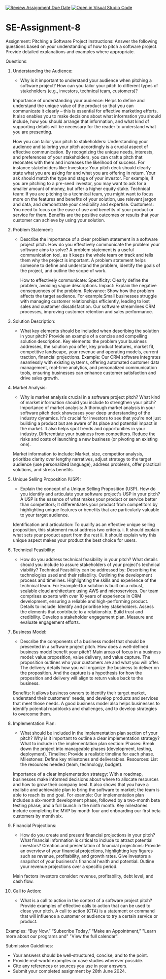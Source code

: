 [![Review Assignment Due Date](https://classroom.github.com/assets/deadline-readme-button-22041afd0340ce965d47ae6ef1cefeee28c7c493a6346c4f15d667ab976d596c.svg)](https://classroom.github.com/a/4bgukiqw)
[![Open in Visual Studio Code](https://classroom.github.com/assets/open-in-vscode-2e0aaae1b6195c2367325f4f02e2d04e9abb55f0b24a779b69b11b9e10269abc.svg)](https://classroom.github.com/online_ide?assignment_repo_id=15307395&assignment_repo_type=AssignmentRepo)

# SE-Assignment-8

Assignment: Pitching a Software Project
Instructions:
Answer the following questions based on your understanding of how to pitch a software project. Provide detailed explanations and examples where appropriate.

Questions:

1. Understanding the Audience:
   - Why is it important to understand your audience when pitching a software project? How can you tailor your pitch to different types of stakeholders (e.g., investors, technical team, customers)?

   Importance of understanding your audience: Helps to define and understand the unique value of the product so that you can communicate it clearly – this is essential for effective marketing efforts. It also enables you to make decisions about what information you should include, how you should arrange that information, and what kind of supporting details will be necessary for the reader to understand what you are presenting.
   
   How you can tailor your pitch to stakeholders:
   Understanding your audience and tailoring your pitch accordingly is a crucial aspect of effective communication. By recognizing the unique needs, interests, and preferences of your stakeholders, you can craft a pitch that resonates with them and increases the likelihood of success. For instance stakeholders like:
   Investors: Your pitch deck should clearly state what you are asking for and what you are offering in return. Your ask should match the type and stage of your investor. For example, if you are pitching to a pre-seed investor, you may want to ask for a smaller amount of money, but offer a higher equity stake.
   Technical team: If you are pitching to a technical team, you might want to focus more on the features and benefits of your solution, use relevant jargon and data, and demonstrate your credibility and expertise.
   Customers: You need to focus on the ease of use and benefits of your product or service for them. Benefits are the positive outcomes or results that your customer can achieve by using your solution.

2. Problem Statement:

   - Describe the importance of a clear problem statement in a software project pitch. How do you effectively communicate the problem your software aims to solve?
     A problem statement is a useful communication tool, as it keeps the whole team on track and tells them why the project is important. A problem statement helps someone to define and understand the problem, identify the goals of the project, and outline the scope of work.
     
     How to effectively communicate:
     Specificity: Clearly define the problem, avoiding vague descriptions.
     Impact: Explain the negative consequences of the problem.
     Relevance: Show how the problem affects the target audience.
     For example:Small businesses struggle with managing customer relationships efficiently, leading to lost sales and customer dissatisfaction. Our software streamlines CRM processes, improving customer retention and sales performance.

3. Solution Description:

   - What key elements should be included when describing the solution in your pitch? Provide an example of a concise and compelling solution description.
     Key elements: the problem your business addresses, the solution you offer, key product features, market fit, competitive landscape, your revenue and operating models, current traction, financial projections.
     Example: Our CRM software integrates seamlessly with existing systems, offering automated customer data management, real-time analytics, and personalized communication tools, ensuring businesses can enhance customer satisfaction and drive sales growth.

4. Market Analysis:

   - Why is market analysis crucial in a software project pitch? What kind of market information should you include to strengthen your pitch?
   Importance of market analysis: A thorough market analysis in your software pitch deck showcases your deep understanding of the industry dynamics. It's crucial for investors to see that you're not just building a product but are aware of its place and potential impact in the market. It also helps spot trends and opportunities in your industry. Differentiate your business from competitors. Reduce the risks and costs of launching a new business (or pivoting an existing one).
   
   Market information to include: Market, size, competitor analysis, prioritize clarity over lengthy narratives, adjust strategy to the target audience (use personalized language), address problems, offer practical solutions, and stress benefits.

5. Unique Selling Proposition (USP):

   - Explain the concept of a Unique Selling Proposition (USP). How do you identify and articulate your software project's USP in your pitch?
   A USP is the essence of what makes your product or service better than competitors; It differentiates your product from competitors by highlighting unique features or benefits that are particularly valuable to your target audience.
   
   Identification and articulation: To qualify as an effective unique selling proposition, this statement must address two criteria.
     i. It should explain what sets your product apart from the rest
     ii. It should explain why this unique aspect makes your product the best choice for users.

6. Technical Feasibility:

   - How do you address technical feasibility in your pitch? What details should you include to assure stakeholders of your project's technical viability?
   Technical Feasibility can be addressed by:
    Describing the technologies used and their reliability.
    Outlining the development process and timelines.
    Highlighting the skills and experience of the technical team.
     For Example:Our solution is built on a robust, scalable cloud architecture using AWS and microservices. Our team comprises experts with over 10 years of experience in CRM development, ensuring a reliable and high-performing product.
   Details to include:
     Identify and prioritise key stakeholders.
     Assess the elements that contribute to a relationship.
     Build trust and credibility.
     Develop a stakeholder engagement plan.
     Measure and evaluate engagement efforts.

7. Business Model:

   - Describe the components of a business model that should be presented in a software project pitch. How does a well-defined business model benefit your pitch?
   Main areas of focus in a business model: value proposition, value delivery, and value capture. The proposition outlines who your customers are and what you will offer. The delivery details how you will organize the business to deliver on the proposition. And the capture is a hypothesis for how the proposition and delivery will align to return value back to the business.
   
   Benefits: It allows business owners to identify their target market, understand their customers' needs, and develop products and services that meet those needs. A good business model also helps businesses to identify potential roadblocks and challenges, and to develop strategies to overcome them.

8. Implementation Plan:

   - What should be included in the implementation plan section of your pitch? Why is it important to outline a clear implementation strategy?
   What to include in the implementation plan section:
     Phases: Break down the project into manageable phases (development, testing, deployment).
     Timeline: Provide a realistic timeline for each phase.
     Milestones: Define key milestones and deliverables.
     Resources: List the resources needed (team, technology, budget).
   
   Importance of a clear implementation strategy:
     With a roadmap, businesses make informed decisions about where to allocate resources and how to grow their company best. It also shows that you have a realistic and achievable plan to bring the software to market; the team is able to reach its end goal.
     For example: Our implementation plan includes a six-month development phase, followed by a two-month beta testing phase, and a full launch in the ninth month. Key milestones include completing the MVP by month four and onboarding our first beta customers by month six.

9. Financial Projections:
   - How do you create and present financial projections in your pitch? What financial information is critical to include to attract potential investors?
   Creation and presentation of financial projections: Provide an overview of your financial projections, highlighting key figures such as revenue, profitability, and growth rates. Give investors a snapshot of your business's financial health and potential. Outline your revenue projections over a specific period.
   
   Main factors investors consider: revenue, profitability, debt level, and cash flow.

10. Call to Action:
    - What is a call to action in the context of a software project pitch? Provide examples of effective calls to action that can be used to close your pitch.
   A call to action (CTA) is a statement or command that will influence a customer or audience to try a certain service or product.
   
   Examples: “Buy Now,” “Subscribe Today,” “Make an Appointment,” "Learn more about our programs and" "View the full calendar".

Submission Guidelines:

- Your answers should be well-structured, concise, and to the point.
- Provide real-world examples or case studies wherever possible.
- Cite any references or sources you use in your answers.
- Submit your completed assignment by 28th June 2024.
